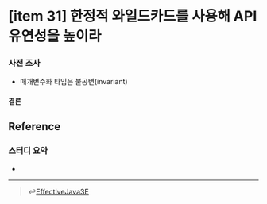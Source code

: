 # [item 31] 한정적 와일드카드를 사용해 API 유연성을 높이라

### 사전 조사
- 매개변수화 타입은 불공변(invariant)


#### 결론

## Reference

### 스터디 요약
-
---

> :leftwards_arrow_with_hook:[EffectiveJava3E](/EffectiveJava3E/README.md)

